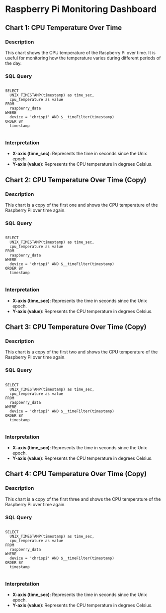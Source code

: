 <!DOCTYPE html>
<html lang="en">
<head>
    <meta charset="UTF-8">
    <meta name="viewport" content="width=device-width, initial-scale=1.0">
</head>
<body>
    <h1>Raspberry Pi Monitoring Dashboard</h1>
    <!-- Chart 1 -->
    <h2>Chart 1: CPU Temperature Over Time</h2>
    <h3>Description</h3>
    <p>
        This chart shows the CPU temperature of the Raspberry Pi over time. It is useful for monitoring how the temperature varies during different periods of the day.
    </p>
    <h3>SQL Query</h3>
    <pre><code>
SELECT
  UNIX_TIMESTAMP(timestamp) as time_sec,
  cpu_temperature as value
FROM
  raspberry_data
WHERE
  device = 'chrispi' AND $__timeFilter(timestamp)
ORDER BY
  timestamp
    </code></pre>
    <h3>Interpretation</h3>
    <ul>
        <li><strong>X-axis (time_sec)</strong>: Represents the time in seconds since the Unix epoch.</li>
        <li><strong>Y-axis (value)</strong>: Represents the CPU temperature in degrees Celsius.</li>
    </ul>
    <!-- Chart 2 -->
    <h2>Chart 2: CPU Temperature Over Time (Copy)</h2>
    <h3>Description</h3>
    <p>
        This chart is a copy of the first one and shows the CPU temperature of the Raspberry Pi over time again.
    </p>
    <h3>SQL Query</h3>
    <pre><code>
SELECT
  UNIX_TIMESTAMP(timestamp) as time_sec,
  cpu_temperature as value
FROM
  raspberry_data
WHERE
  device = 'chrispi' AND $__timeFilter(timestamp)
ORDER BY
  timestamp
    </code></pre>
    <h3>Interpretation</h3>
    <ul>
        <li><strong>X-axis (time_sec)</strong>: Represents the time in seconds since the Unix epoch.</li>
        <li><strong>Y-axis (value)</strong>: Represents the CPU temperature in degrees Celsius.</li>
    </ul>
    <!-- Chart 3 -->
    <h2>Chart 3: CPU Temperature Over Time (Copy)</h2>
    <h3>Description</h3>
    <p>
        This chart is a copy of the first two and shows the CPU temperature of the Raspberry Pi over time again.
    </p>
    <h3>SQL Query</h3>
    <pre><code>
SELECT
  UNIX_TIMESTAMP(timestamp) as time_sec,
  cpu_temperature as value
FROM
  raspberry_data
WHERE
  device = 'chrispi' AND $__timeFilter(timestamp)
ORDER BY
  timestamp
    </code></pre>
    <h3>Interpretation</h3>
    <ul>
        <li><strong>X-axis (time_sec)</strong>: Represents the time in seconds since the Unix epoch.</li>
        <li><strong>Y-axis (value)</strong>: Represents the CPU temperature in degrees Celsius.</li>
    </ul>
  <!-- Chart 4 -->
    <h2>Chart 4: CPU Temperature Over Time (Copy)</h2>
    <h3>Description</h3>
    <p>
        This chart is a copy of the first three and shows the CPU temperature of the Raspberry Pi over time again.
    </p>
    <h3>SQL Query</h3>
    <pre><code>
SELECT
  UNIX_TIMESTAMP(timestamp) as time_sec,
  cpu_temperature as value
FROM
  raspberry_data
WHERE
  device = 'chrispi' AND $__timeFilter(timestamp)
ORDER BY
  timestamp
    </code></pre>
    <h3>Interpretation</h3>
    <ul>
        <li><strong>X-axis (time_sec)</strong>: Represents the time in seconds since the Unix epoch.</li>
        <li><strong>Y-axis (value)</strong>: Represents the CPU temperature in degrees Celsius.</li>
    </ul>
</body>
</html>

